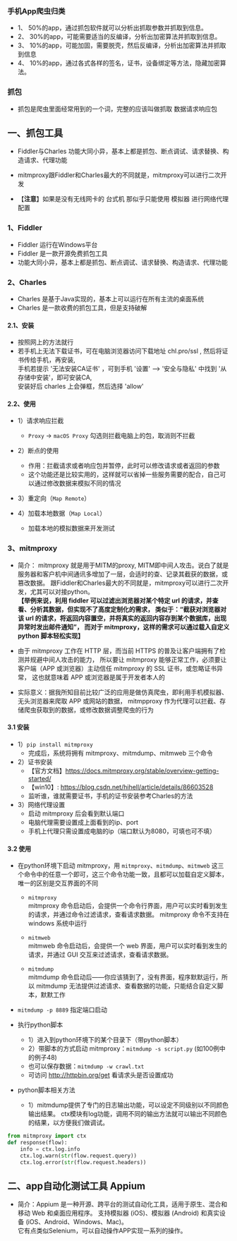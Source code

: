 ### 手机App爬虫归类
- 1、 50%的app，通过抓包软件就可以分析出抓取参数并抓取到信息。
- 2、 30%的app，可能需要适当的反编译，分析出加密算法并抓取到信息。
- 3、 10%的app，可能加固，需要脱壳，然后反编译，分析出加密算法并抓取到信息
- 4、 10%的app，通过各式各样的签名，证书，设备绑定等方法，隐藏加密算法。

### 抓包
- 抓包是爬虫里面经常用到的一个词，完整的应该叫做抓取 数据请求响应包

## 一、抓包工具
- Fiddler与Charles 功能大同小异，基本上都是抓包、断点调试、请求替换、构造请求、代理功能
- mitmproxy跟Fiddler和Charles最大的不同就是，mitmproxy可以进行二次开发

- 【**注意**】如果是没有无线网卡的 台式机 那似乎只能使用 模拟器 进行网络代理配置

### 1、Fiddler
- Fiddler 运行在Windows平台
- Fiddler 是一款开源免费抓包工具
- 功能大同小异，基本上都是抓包、断点调试、请求替换、构造请求、代理功能

### 2、Charles
- Charles 是基于Java实现的，基本上可以运行在所有主流的桌面系统
- Charles 是一款收费的抓包工具，但是支持破解
#### 2.1、安装
- 按照网上的方法就行
- 若手机上无法下载证书，可在电脑浏览器访问下载地址 chl.pro/ssl , 然后将证书传给手机，再安装,  
  手机若提示 '无法安装CA证书' ，可到手机 '设置' --> '安全与隐私' 中找到 '从存储中安装'，即可安装CA,  
  安装好后 charles 上会弹框，然后选择 'allow'
#### 2.2、使用
- 1）请求响应拦截
  - `Proxy` -> `macOS Proxy`  勾选则拦截电脑上的包，取消则不拦截
- 2）断点的使用
  - 作用：拦截请求或者响应包并暂停，此时可以修改请求或者返回的参数
  - 这个功能还是比较实用的，这样就可以省掉一些服务需要的配合，自己可以通过修改数据来模拟不同的情况
  
- 3）重定向（`Map Remote`）
- 4）加载本地数据（`Map Local`）
  - 加载本地的模拟数据来开发测试
  
### 3、mitmproxy
- 简介： mitmproxy 就是用于MITM的proxy, MITM即中间人攻击。说白了就是服务器和客户机中间通讯多增加了一层，会适时的查、记录其截获的数据，或篡改数据。
  跟Fiddler和Charles最大的不同就是，mitmproxy可以进行二次开发，尤其可以对接python。  
  **【举例来说，利用 fiddler 可以过滤出浏览器对某个特定 url 的请求，并查看、分析其数据，但实现不了高度定制化的需求，
  类似于：“截获对浏览器对该 url 的请求，将返回内容置空，并将真实的返回内容存到某个数据库，出现异常时发出邮件通知”，
  而对于 mitmproxy，这样的需求可以通过载入自定义 python 脚本轻松实现】**
  
- 由于 mitmproxy 工作在 HTTP 层，而当前 HTTPS 的普及让客户端拥有了检测并规避中间人攻击的能力，
  所以要让 mitmproxy 能够正常工作，必须要让客户端（APP 或浏览器）主动信任 mitmproxy 的 SSL 证书，或忽略证书异常，
  这也就意味着 APP 或浏览器是属于开发者本人的
  
- 实际意义：据我所知目前比较广泛的应用是做仿真爬虫，即利用手机模拟器、无头浏览器来爬取 APP 或网站的数据，
  mitmpproxy 作为代理可以拦截、存储爬虫获取到的数据，或修改数据调整爬虫的行为
  
#### 3.1 安装
- 1）`pip install mitmproxy` 
  - 完成后，系统将拥有 mitmproxy、mitmdump、mitmweb 三个命令
- 2）证书安装
  - 【官方文档】https://docs.mitmproxy.org/stable/overview-getting-started/
  - 【win10】: https://blog.csdn.net/hihell/article/details/86603528
  - 监听谁，谁就需要证书，手机的证书安装参考Charles的方法
- 3）网络代理设置
  - 启动 mitmproxy 后会看到默认端口
  - 电脑代理需要设置成上面看到的ip、port
  - 手机上代理只需设置成电脑的ip（端口默认为8080，可填也可不填）
  
#### 3.2 使用
- 在python环境下启动 mitmproxy，用 `mitmproxy`、`mitmdump`、`mitmweb` 这三个命令中的任意一个即可，这三个命令功能一致，且都可以加载自定义脚本，唯一的区别是交互界面的不同
  - `mitmproxy`    
    mitmproxy 命令启动后，会提供一个命令行界面，用户可以实时看到发生的请求，并通过命令过滤请求，查看请求数据。
    mitmproxy 命令不支持在 windows 系统中运行
    
  - `mitmweb`  
    mitmweb 命令启动后，会提供一个 web 界面，用户可以实时看到发生的请求，并通过 GUI 交互来过滤请求，查看请求数据。
    
  - `mitmdump`  
    mitmdump 命令启动后——你应该猜到了，没有界面，程序默默运行，所以 mitmdump 无法提供过滤请求、查看数据的功能，只能结合自定义脚本，默默工作

- `mitmdump -p 8889` 指定端口启动
    
- 执行python脚本
  - 1）进入到python环境下的某个目录下（带python脚本）
  - 2）带脚本的方式启动 mitmproxy：`mitmdump -s script.py` (如100例中的例子48)
  - 也可以保存数据：`mitmdump -w crawl.txt`
  - 可访问 http://httpbin.org/get 看请求头是否设置成功
- python脚本相关方法
  - 1）mitmdump提供了专门的日志输出功能，可以设定不同级别以不同颜色输出结果。 ctx模块有log功能，调用不同的输出方法就可以输出不同颜色的结果，以方便我们做调试。
```python
from mitmproxy import ctx
def response(flow):
    info = ctx.log.info
    ctx.log.warn(str(flow.request.query))
    ctx.log.error(str(flow.request.headers))

```
  
## 二、app自动化测试工具 Appium
- 简介：Appium 是一种开源、跨平台的测试自动化工具，适用于原生、混合和移动 Web 和桌面应用程序。
  支持模拟器 (iOS)、模拟器 (Android) 和真实设备 (iOS、Android、Windows、Mac)。  
  它有点类似Selenium，可以自动操作APP实现一系列的操作。
